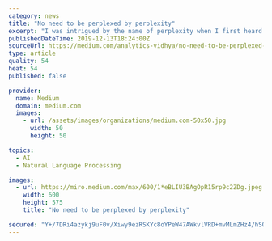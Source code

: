 ```yaml
---
category: news
title: "No need to be perplexed by perplexity"
excerpt: "I was intrigued by the name of perplexity when I first heard this term in natural language processing. So I thought of writing an article. Trust me on this perplexity is not at all what it sounds. Generally, perplexity is a state of confusion or a complicated and difficult situation or thing. Technically, perplexity is used for measuring the ..."
publishedDateTime: 2019-12-13T18:24:00Z
sourceUrl: https://medium.com/analytics-vidhya/no-need-to-be-perplexed-by-perplexity-cd4cb71ac97b
type: article
quality: 54
heat: 54
published: false

provider:
  name: Medium
  domain: medium.com
  images:
    - url: /assets/images/organizations/medium.com-50x50.jpg
      width: 50
      height: 50

topics:
  - AI
  - Natural Language Processing

images:
  - url: https://miro.medium.com/max/600/1*eBLIU3BAgOpR15rp9c2ZDg.jpeg
    width: 600
    height: 575
    title: "No need to be perplexed by perplexity"

secured: "Y+/7DRi4azykj9uF0v/Xiwy9ezRSKYc8oYPeW47AWkvlVRD+mvMLmZHz4/hSOtr8/c1ry7BYw/xvbPpANMXiquz8nFgKqa6GVM9rYdRCcfMf53lQmxseWI4LMM/qMoXDOGJIU8nia2vI+O1WGif8Xa6qTjpfxmtUvJGlJAbqw4LN9Ivm9AJbBd06B2y5xzClFCbVtQ1IpAh5XFmCo++IoRGUvp8bxNHd0n84u4ELtJqmOwX7XO2FBjut1A9ibSqDCjUxuxF3ry1g87QwMmdDKQ==;RG8n87VK2c8JpYhAb1ulOA=="
---
```



